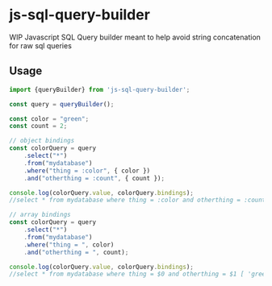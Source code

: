 # js-sql-query-builder

WIP Javascript SQL Query builder meant to help avoid string concatenation for raw sql queries


## Usage
```js
import {queryBuilder} from 'js-sql-query-builder';

const query = queryBuilder();

const color = "green";
const count = 2;

// object bindings
const colorQuery = query
	.select("*")
	.from("mydatabase")
	.where("thing = :color", { color })
	.and("otherthing = :count", { count });

console.log(colorQuery.value, colorQuery.bindings);
//select * from mydatabase where thing = :color and otherthing = :count  { color: 'green', count: 2 }

// array bindings
const colorQuery = query
	.select("*")
	.from("mydatabase")
	.where("thing = ", color)
	.and("otherthing = ", count);

console.log(colorQuery.value, colorQuery.bindings);
//select * from mydatabase where thing = $0 and otherthing = $1 [ 'green', 2 ]

```